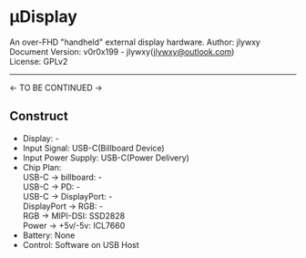# µDisplay

An over-FHD "handheld" external display hardware.
Author: jlywxy
Document Version: v0r0x199 - jlywxy(jlywxy@outlook.com)<br>
License: GPLv2<br>
- --
<- TO BE CONTINUED ->
## Construct
* Display: -
* Input Signal: USB-C(Billboard Device)
* Input Power Supply: USB-C(Power Delivery)
* Chip Plan:<br>
USB-C -> billboard: -<br>
USB-C -> PD: -<br>
USB-C -> DisplayPort: -<br>
DisplayPort -> RGB: -<br>
RGB -> MIPI-DSI: SSD2828<br>
Power -> +5v/-5v: ICL7660<br>
* Battery: None
* Control: Software on USB Host